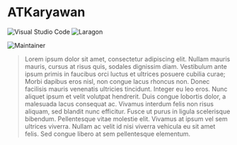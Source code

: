 # ATKaryawan

![Visual Studio Code](https://img.shields.io/badge/Visual%20Studio%20Code-0078d7.svg?style=for-the-badge&logo=visual-studio-code&logoColor=white) ![Laragon](https://img.shields.io/badge/Laragon-0E83CD?style=for-the-badge&logo=Laragon&logoColor=white)

![Maintainer](https://img.shields.io/badge/maintainer-NoSpectr-blue)

>Lorem ipsum dolor sit amet, consectetur adipiscing elit. Nullam mauris mauris, cursus at risus quis, sodales dignissim diam. Vestibulum ante ipsum primis in faucibus orci luctus et ultrices posuere cubilia curae; Morbi dapibus eros nisl, non congue lacus rhoncus non. Donec facilisis mauris venenatis ultricies tincidunt. Integer eu leo eros. Nunc aliquet ipsum et velit volutpat hendrerit. Duis congue lobortis dolor, a malesuada lacus consequat ac. Vivamus interdum felis non risus aliquam, sed blandit nunc efficitur. Fusce ut purus in ligula scelerisque bibendum. Pellentesque vitae molestie elit. Vivamus at ipsum vel sem ultrices viverra. Nullam ac velit id nisi viverra vehicula eu sit amet felis. Sed congue libero at sem pellentesque elementum.
